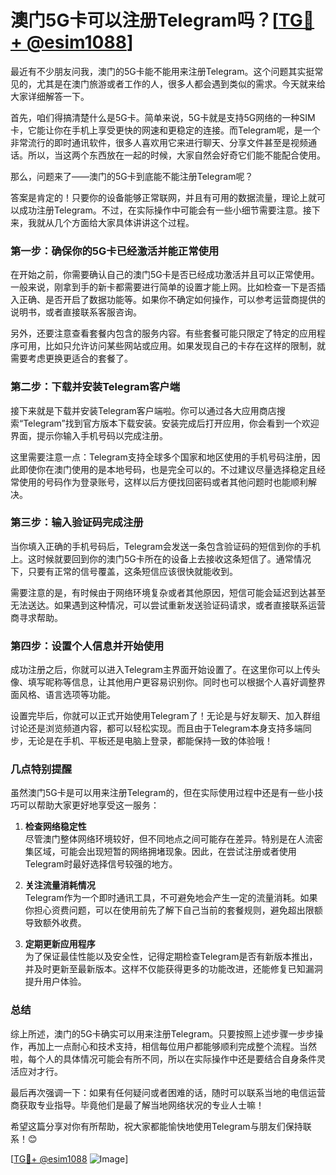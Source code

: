 # 澳门5G卡可以注册Telegram吗？[[TG💪+ @esim1088](https://t.me/s/esim1088)]

最近有不少朋友问我，澳门的5G卡能不能用来注册Telegram。这个问题其实挺常见的，尤其是在澳门旅游或者工作的人，很多人都会遇到类似的需求。今天就来给大家详细解答一下。

首先，咱们得搞清楚什么是5G卡。简单来说，5G卡就是支持5G网络的一种SIM卡，它能让你在手机上享受更快的网速和更稳定的连接。而Telegram呢，是一个非常流行的即时通讯软件，很多人喜欢用它来进行聊天、分享文件甚至是视频通话。所以，当这两个东西放在一起的时候，大家自然会好奇它们能不能配合使用。

那么，问题来了——澳门的5G卡到底能不能注册Telegram呢？

答案是肯定的！只要你的设备能够正常联网，并且有可用的数据流量，理论上就可以成功注册Telegram。不过，在实际操作中可能会有一些小细节需要注意。接下来，我就从几个方面给大家具体讲讲这个过程。

### **第一步：确保你的5G卡已经激活并能正常使用**

在开始之前，你需要确认自己的澳门5G卡是否已经成功激活并且可以正常使用。一般来说，刚拿到手的新卡都需要进行简单的设置才能上网。比如检查一下是否插入正确、是否开启了数据功能等。如果你不确定如何操作，可以参考运营商提供的说明书，或者直接联系客服咨询。

另外，还要注意查看套餐内包含的服务内容。有些套餐可能只限定了特定的应用程序可用，比如只允许访问某些网站或应用。如果发现自己的卡存在这样的限制，就需要考虑更换更适合的套餐了。

### **第二步：下载并安装Telegram客户端**

接下来就是下载并安装Telegram客户端啦。你可以通过各大应用商店搜索“Telegram”找到官方版本下载安装。安装完成后打开应用，你会看到一个欢迎界面，提示你输入手机号码以完成注册。

这里需要注意一点：Telegram支持全球多个国家和地区使用的手机号码注册，因此即使你在澳门使用的是本地号码，也是完全可以的。不过建议尽量选择稳定且经常使用的号码作为登录账号，这样以后方便找回密码或者其他问题时也能顺利解决。

### **第三步：输入验证码完成注册**

当你填入正确的手机号码后，Telegram会发送一条包含验证码的短信到你的手机上。这时候就要回到你的澳门5G卡所在的设备上去接收这条短信了。通常情况下，只要有正常的信号覆盖，这条短信应该很快就能收到。

需要注意的是，有时候由于网络环境复杂或者其他原因，短信可能会延迟到达甚至无法送达。如果遇到这种情况，可以尝试重新发送验证码请求，或者直接联系运营商寻求帮助。

### **第四步：设置个人信息并开始使用**

成功注册之后，你就可以进入Telegram主界面开始设置了。在这里你可以上传头像、填写昵称等信息，让其他用户更容易识别你。同时也可以根据个人喜好调整界面风格、语言选项等功能。

设置完毕后，你就可以正式开始使用Telegram了！无论是与好友聊天、加入群组讨论还是浏览频道内容，都可以轻松实现。而且由于Telegram本身支持多端同步，无论是在手机、平板还是电脑上登录，都能保持一致的体验哦！

### **几点特别提醒**

虽然澳门5G卡是可以用来注册Telegram的，但在实际使用过程中还是有一些小技巧可以帮助大家更好地享受这一服务：

1. **检查网络稳定性**  
   尽管澳门整体网络环境较好，但不同地点之间可能存在差异。特别是在人流密集区域，可能会出现短暂的网络拥堵现象。因此，在尝试注册或者使用Telegram时最好选择信号较强的地方。

2. **关注流量消耗情况**  
   Telegram作为一个即时通讯工具，不可避免地会产生一定的流量消耗。如果你担心资费问题，可以在使用前先了解下自己当前的套餐规则，避免超出限额导致额外收费。

3. **定期更新应用程序**  
   为了保证最佳性能以及安全性，记得定期检查Telegram是否有新版本推出，并及时更新至最新版本。这样不仅能获得更多的功能改进，还能修复已知漏洞提升用户体验。

### **总结**

综上所述，澳门的5G卡确实可以用来注册Telegram。只要按照上述步骤一步步操作，再加上一点耐心和技术支持，相信每位用户都能够顺利完成整个流程。当然啦，每个人的具体情况可能会有所不同，所以在实际操作中还是要结合自身条件灵活应对才行。

最后再次强调一下：如果有任何疑问或者困难的话，随时可以联系当地的电信运营商获取专业指导。毕竟他们是最了解当地网络状况的专业人士嘛！

希望这篇分享对你有所帮助，祝大家都能愉快地使用Telegram与朋友们保持联系！😊

[[TG💪+ @esim1088](https://t.me/s/esim1088) ![Image](https://i.postimg.cc/4NQfJmqS/Snipaste-2025-05-13-00-14-12.png)]